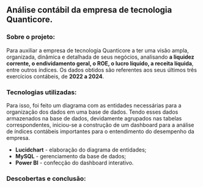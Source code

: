 ## Análise contábil da empresa de tecnologia Quanticore.

### Sobre o projeto:
  Para auxiliar a empresa de tecnologia Quanticore a ter uma visão ampla, organizada, dinâmica e detalhada de seus negócios, analisando **a liquidez corrente, o endividamento geral, o ROE, o lucro líquido, a receita líquida**, entre outros índices. Os dados obtidos são referentes aos seus últimos três exercícios contábeis, de **2022 a 2024**.

### Tecnologias utilizadas:
  Para isso, foi feito um diagrama com as entidades necessárias para a organização dos dados em uma base de dados. Tendo esses dados armazenados na base de dados, devidamente agrupados nas tabelas correspondentes, iniciou-se a construção de um dashboard para a análise de índices contábeis importantes para o entendimento do desempenho da empresa.
  
  - **Lucidchart** - elaboração do diagrama de entidades;
  - **MySQL** - gerenciamento da base de dados;
  - **Power BI** - confecção do dashboard interativo.

### Descobertas e conclusão:
  
